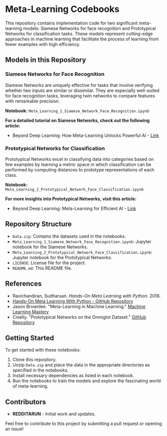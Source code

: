 # Meta-Learning Codebooks 

This repository contains implementation code for two significant meta-learning models: Siamese Networks for face recognition and Prototypical Networks for classification tasks. These models represent cutting-edge approaches in machine learning that facilitate the process of learning from fewer examples with high efficiency.

## Models in this Repository

### Siamese Networks for Face Recognition

Siamese Networks are uniquely effective for tasks that involve verifying whether two inputs are similar or dissimilar. They are especially well-suited for face recognition tasks, leveraging twin networks to compare features with remarkable precision.

**Notebook:** `Meta_Learning_1_Siamese_Network_Face_Recognition.ipynb`

**For a detailed tutorial on Siamese Networks, check out the following article:**
- Beyond Deep Learning: How Meta-Learning Unlocks Powerful AI - [Link](https://medium.com/@teendifferent/beyond-deep-learning-how-meta-learning-unlocks-powerful-ai-745c481980a1?source=user_profile---------0----------------------------)

### Prototypical Networks for Classification

Prototypical Networks excel in classifying data into categories based on few examples by learning a metric space in which classification can be performed by computing distances to prototype representations of each class.

**Notebook:** `Meta_Learning_2_Prototypical_Network_Face_Classification.ipynb`

**For more insights into Prototypical Networks, visit this article:**
- Beyond Deep Learning: Meta-Learning for Efficient AI - [Link](https://medium.com/@teendifferent/beyond-deep-learning-meta-learning-with-prototypical-networks-for-efficient-ai-56503b642c06)

## Repository Structure

- `Data.zip`: Contains the datasets used in the notebooks.
- `Meta_Learning_1_Siamese_Network_Face_Recognition.ipynb`: Jupyter notebook for the Siamese Networks.
- `Meta_Learning_2_Prototypical_Network_Face_Classification.ipynb`: Jupyter notebook for the Prototypical Networks.
- `LICENSE`: License file for the project.
- `README.md`: This README file.

## References

- Ravichandiran, Sudharsan. *Hands-On Meta Learning with Python*. 2018.
- [Hands-On Meta Learning With Python - GitHub Repository](https://github.com/sudharsan13296/Hands-On-Meta-Learning-With-Python/blob/master/02.%20Face%20and%20Audio%20Recognition%20using%20Siamese%20Networks/2.5%20Audio%20Recognition%20using%20Siamese%20Network.ipynb)
- Jason Brownlee. "Meta-Learning in Machine Learning." [Machine Learning Mastery](https://machinelearningmastery.com/meta-learning-in-machine-learning/)
- Cnielly. "Prototypical Networks on the Omniglot Dataset." [GitHub Repository](https://github.com/cnielly/prototypical-networks-omniglot/tree/master)

## Getting Started

To get started with these notebooks:
1. Clone this repository.
2. Unzip `Data.zip` and place the data in the appropriate directories as specified in the notebooks.
3. Install necessary dependencies as listed in each notebook.
4. Run the notebooks to train the models and explore the fascinating world of meta-learning.

## Contributors

- **REDDITARUN** - Initial work and updates.

Feel free to contribute to this project by submitting a pull request or opening an issue!

